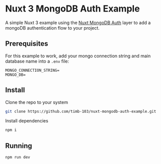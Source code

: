 # Nuxt 3 MongoDB Auth Example

A simple Nuxt 3 example using the [Nuxt MongoDB Auth](https://github.com/timb-103/nuxt-mongodb-auth) layer to add a mongoDB authentication flow to your project.

## Prerequisites

For this example to work, add your mongo connection string and main database name into a `.env` file:

```
MONGO_CONNECTION_STRING=
MONGO_DB=
```

## Install

Clone the repo to your system

```sh
git clone https://github.com/timb-103/nuxt-mongodb-auth-example.git
```

Install dependencies

```sh
npm i
```

## Running

```sh
npm run dev
```
